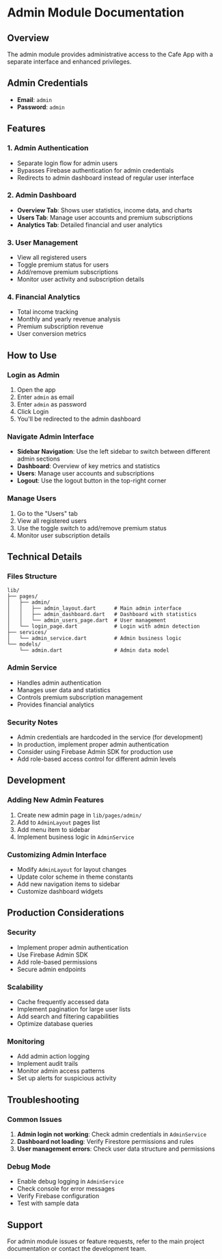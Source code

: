# Admin Module Documentation

## Overview
The admin module provides administrative access to the Cafe App with a separate interface and enhanced privileges.

## Admin Credentials
- **Email**: `admin`
- **Password**: `admin`

## Features

### 1. Admin Authentication
- Separate login flow for admin users
- Bypasses Firebase authentication for admin credentials
- Redirects to admin dashboard instead of regular user interface

### 2. Admin Dashboard
- **Overview Tab**: Shows user statistics, income data, and charts
- **Users Tab**: Manage user accounts and premium subscriptions
- **Analytics Tab**: Detailed financial and user analytics

### 3. User Management
- View all registered users
- Toggle premium status for users
- Add/remove premium subscriptions
- Monitor user activity and subscription details

### 4. Financial Analytics
- Total income tracking
- Monthly and yearly revenue analysis
- Premium subscription revenue
- User conversion metrics

## How to Use

### Login as Admin
1. Open the app
2. Enter `admin` as email
3. Enter `admin` as password
4. Click Login
5. You'll be redirected to the admin dashboard

### Navigate Admin Interface
- **Sidebar Navigation**: Use the left sidebar to switch between different admin sections
- **Dashboard**: Overview of key metrics and statistics
- **Users**: Manage user accounts and subscriptions
- **Logout**: Use the logout button in the top-right corner

### Manage Users
1. Go to the "Users" tab
2. View all registered users
3. Use the toggle switch to add/remove premium status
4. Monitor user subscription details

## Technical Details

### Files Structure
```
lib/
├── pages/
│   ├── admin/
│   │   ├── admin_layout.dart      # Main admin interface
│   │   ├── admin_dashboard.dart   # Dashboard with statistics
│   │   └── admin_users_page.dart  # User management
│   └── login_page.dart            # Login with admin detection
├── services/
│   └── admin_service.dart         # Admin business logic
└── models/
    └── admin.dart                 # Admin data model
```

### Admin Service
- Handles admin authentication
- Manages user data and statistics
- Controls premium subscription management
- Provides financial analytics

### Security Notes
- Admin credentials are hardcoded in the service (for development)
- In production, implement proper admin authentication
- Consider using Firebase Admin SDK for production use
- Add role-based access control for different admin levels

## Development

### Adding New Admin Features
1. Create new admin page in `lib/pages/admin/`
2. Add to `AdminLayout` pages list
3. Add menu item to sidebar
4. Implement business logic in `AdminService`

### Customizing Admin Interface
- Modify `AdminLayout` for layout changes
- Update color scheme in theme constants
- Add new navigation items to sidebar
- Customize dashboard widgets

## Production Considerations

### Security
- Implement proper admin authentication
- Use Firebase Admin SDK
- Add role-based permissions
- Secure admin endpoints

### Scalability
- Cache frequently accessed data
- Implement pagination for large user lists
- Add search and filtering capabilities
- Optimize database queries

### Monitoring
- Add admin action logging
- Implement audit trails
- Monitor admin access patterns
- Set up alerts for suspicious activity

## Troubleshooting

### Common Issues
1. **Admin login not working**: Check admin credentials in `AdminService`
2. **Dashboard not loading**: Verify Firestore permissions and rules
3. **User management errors**: Check user data structure and permissions

### Debug Mode
- Enable debug logging in `AdminService`
- Check console for error messages
- Verify Firebase configuration
- Test with sample data

## Support
For admin module issues or feature requests, refer to the main project documentation or contact the development team.
